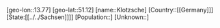 ﻿---
location: [51.12,13.77]
type: City
tags:
- geo/City


SpocWebEntityId: 31501
isDeleted: false
confidential: public

---
[geo-lon::13.77]
[geo-lat::51.12]
[name::Klotzsche]
[Country::[[Germany]]]
[State:[[../../Sachsen]]]]
[Population::]
[Unknown::]

